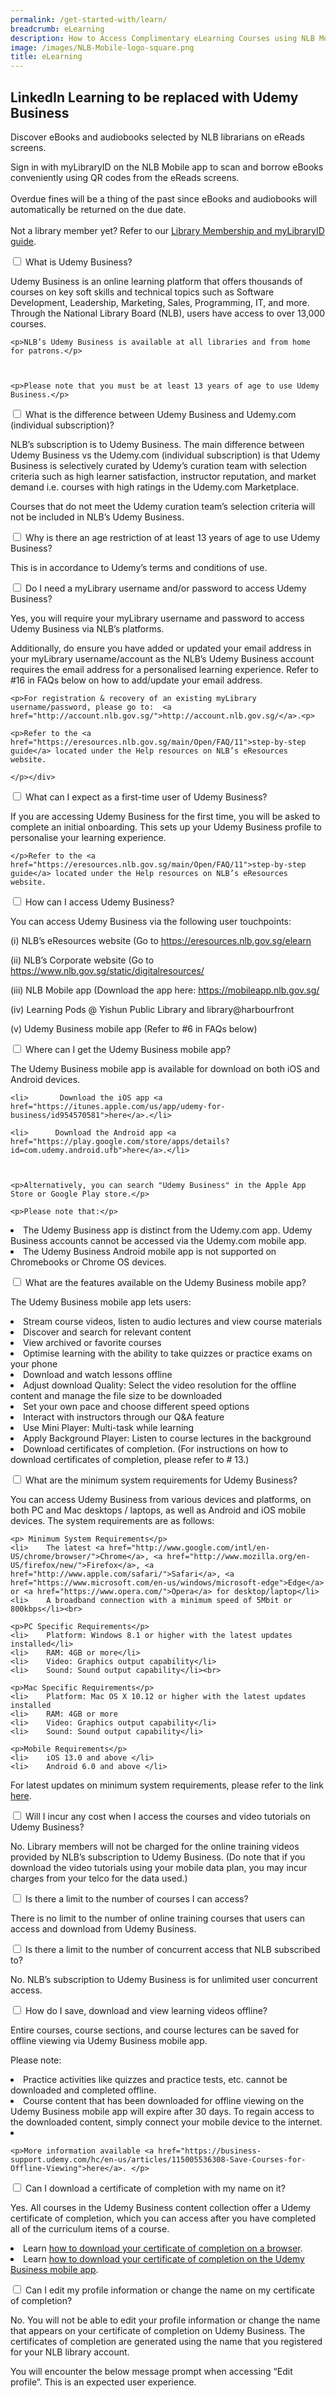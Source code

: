 ```yaml
---
permalink: /get-started-with/learn/
breadcrumb: eLearning
description: How to Access Complimentary eLearning Courses using NLB Mobile
image: /images/NLB-Mobile-logo-square.png
title: eLearning
---
```

<h2>LinkedIn Learning to be replaced with Udemy Business</h2>

<p></p>


<p>Discover eBooks and audiobooks selected by NLB librarians on eReads screens.</p>  

<p>Sign in with myLibraryID on the NLB Mobile app to scan and borrow eBooks conveniently using QR codes from the eReads screens.<br/><br/>Overdue fines will be a thing of the past since eBooks and audiobooks will automatically be returned on the due date.
<br/><br/>Not a library member yet? Refer to our <a href="/get-started-with/mylibrary/">Library Membership and myLibraryID guide</a>.</p>


<div class="new-accordion" id="eReads-get-started">          
<input type="checkbox" id="acc1">
        <label for="acc1">What is Udemy Business? </label>
<div class="new-accordion-content">
      	<p>Udemy Business is an online learning platform that offers thousands of courses on key soft skills and technical topics such as Software Development, Leadership, Marketing, Sales, Programming, IT, and more. Through the National Library Board (NLB), users have access to over 13,000 courses.
</p>
 

	<p>NLB’s Udemy Business is available at all libraries and from home for patrons.</p>

 

	<p>Please note that you must be at least 13 years of age to use Udemy Business.</p> 
</div>  

<input type="checkbox" name="acc" id="acc2">
        <label for="acc2">What is the difference between Udemy Business and Udemy.com (individual subscription)?</label>
<div class="new-accordion-content">
        <p>NLB’s subscription is to Udemy Business. The main difference between Udemy Business vs the Udemy.com (individual subscription) is that Udemy Business is selectively curated by Udemy’s curation team with selection criteria such as high learner satisfaction, instructor reputation, and market demand i.e. courses with high ratings in the Udemy.com Marketplace. </p>

<p>Courses that do not meet the Udemy curation team’s selection criteria will not be included in NLB’s Udemy Business.
    </p>
</div>
    
<input type="checkbox" id="acc3">
        <label for="acc3">Why is there an age restriction of at least 13 years of age to use Udemy Business?</label>
<div class="new-accordion-content">
	<p>This is in accordance to Udemy’s terms and conditions of use. 
	</p></div> 
	
<input type="checkbox" id="acc4">
        <label for="acc4">Do I need a myLibrary username and/or password to access Udemy Business?</label>
<div class="new-accordion-content">
      	<p>Yes, you will require your myLibrary username and password to access Udemy Business via NLB’s platforms.</p>

<p>Additionally, do ensure you have added or updated your email address in your myLibrary username/account as the NLB’s Udemy Business account requires the email address for a personalised learning experience. Refer to #16 in FAQs below on how to add/update your email address.</p>
	
	<p>For registration & recovery of an existing myLibrary username/password, please go to:  <a href="http://account.nlb.gov.sg/">http://account.nlb.gov.sg/</a>.<p>

	<p>Refer to the <a href="https://eresources.nlb.gov.sg/main/Open/FAQ/11">step-by-step guide</a> located under the Help resources on NLB’s eResources website.
		
	</p></div> 
	
<input type="checkbox" id="acc5">
        <label for="acc5">What can I expect as a first-time user of Udemy Business? </label>
<div class="new-accordion-content">
      	<p>If you are accessing Udemy Business for the first time, you will be asked to complete an initial onboarding. This sets up your Udemy Business profile to personalise your learning experience. </p>

	</p>Refer to the <a href="https://eresources.nlb.gov.sg/main/Open/FAQ/11">step-by-step guide</a> located under the Help resources on NLB’s eResources website.
   </p> 
</div>  

<input type="checkbox" id="acc6">
        <label for="acc6">How can I access Udemy Business? </label>
<div class="new-accordion-content">
	<p>You can access Udemy Business via the following user touchpoints:</p>

 

<p>(i)              NLB’s eResources website (Go to <a href="hhttps://eresources.nlb.gov.sg/elearn">https://eresources.nlb.gov.sg/elearn</a></p>

<p>(ii)            NLB’s Corporate website (Go to  <a href="https://www.nlb.gov.sg/static/digitalresources/">https://www.nlb.gov.sg/static/digitalresources/</a></p>

<p>(iii)           NLB Mobile app (Download the app here: <a href="https://mobileapp.nlb.gov.sg/">https://mobileapp.nlb.gov.sg/</a></p>

<p>(iv)           Learning Pods @ Yishun Public Library and library@harbourfront</p>

<p>(v)            Udemy Business mobile app (Refer to #6 in FAQs below)
   </p> 
</div> 

<input type="checkbox" id="acc7">
        <label for="acc7">Where can I get the Udemy Business mobile app? </label>
<div class="new-accordion-content">
      	<p>The Udemy Business mobile app is available for download on both iOS and Android devices.</p>

	<li>       Download the iOS app <a href="https://itunes.apple.com/us/app/udemy-for-business/id954570581">here</a>.</li>

	<li>      Download the Android app <a href="https://play.google.com/store/apps/details?id=com.udemy.android.ufb">here</a>.</li>

 

	<p>Alternatively, you can search "Udemy Business" in the Apple App Store or Google Play store.</p>

	<p>Please note that:</p>

<li>      The Udemy Business app is distinct from the Udemy.com app. Udemy Business accounts cannot be accessed via the Udemy.com mobile app.</li>

<li>      The Udemy Business Android mobile app is not supported on Chromebooks or Chrome OS devices.</li>
   </p> 
</div>  

<div class="new-accordion" id="eReads-get-started">          
<input type="checkbox" id="acc8">
        <label for="acc8">What are the features available on the Udemy Business mobile app? </label>
<div class="new-accordion-content">
        <p>The Udemy Business mobile app lets users:</p>
<li>	Stream course videos, listen to audio lectures and view course materials</li>
<li>    Discover and search for relevant content</li>
<li>    View archived or favorite courses </li>
<li>	Optimise learning with the ability to take quizzes or practice exams on your phone</li>
<li>	Download and watch lessons offline</li>
<li>	Adjust download Quality: Select the video resolution for the offline content and manage the file size to be downloaded</li>
<li>	Set your own pace and choose different speed options</li>
<li>	Interact with instructors through our Q&A feature</li>
<li>	Use Mini Player: Multi-task while learning</li>
<li>	Apply Background Player: Listen to course lectures in the background</li>
<li>	Download certificates of completion. 
        (For instructions on how to download certificates of completion, please refer to # 13.)</li>

</p> 
</div>  

<input type="checkbox" id="acc9">
        <label for="acc9">What are the minimum system requirements for Udemy Business?</label>
<div class="new-accordion-content">
	<p>You can access Udemy Business from various devices and platforms, on both PC and Mac desktops / laptops, as well as Android and iOS mobile devices. The system requirements are as follows:</p>

	<p>	Minimum System Requirements</p>
	<li>	The latest <a href="http://www.google.com/intl/en-US/chrome/browser/">Chrome</a>, <a href="http://www.mozilla.org/en-US/firefox/new/">Firefox</a>, <a href="http://www.apple.com/safari/">Safari</a>, <a href="https://www.microsoft.com/en-us/windows/microsoft-edge">Edge</a> or <a href="https://www.opera.com/">Opera</a> for desktop/laptop</li>
	<li>	A broadband connection with a minimum speed of 5Mbit or 800kbps</li><br>

	<p>PC Specific Requirements</p>
	<li>	Platform: Windows 8.1 or higher with the latest updates installed</li>
	<li>	RAM: 4GB or more</li>
	<li>	Video: Graphics output capability</li>
	<li>	Sound: Sound output capability</li><br>

	<p>Mac Specific Requirements</p>
	<li>	Platform: Mac OS X 10.12 or higher with the latest updates installed
	<li>	RAM: 4GB or more
	<li>	Video: Graphics output capability</li>
	<li>	Sound: Sound output capability</li>

	<p>Mobile Requirements</p>	
	<li>	iOS 13.0 and above </li>
	<li>	Android 6.0 and above </li>

<p>For latest updates on minimum system requirements, please refer to the link <a href="https://business-support.udemy.com/hc/en-us/articles/115005533888-System-Requirements">here</a>.
	</p></div> 

<input type="checkbox" name="acc" id="acc10">
        <label for="acc10">Will I incur any cost when I access the courses and video tutorials on Udemy Business?</label>
<div class="new-accordion-content">
        <p>No. Library members will not be charged for the online training videos provided by NLB’s subscription to Udemy Business. (Do note that if you download the video tutorials using your mobile data plan, you may incur charges from your telco for the data used.) </p>
</div>

<input type="checkbox" name="acc" id="acc11">
        <label for="acc11">Is there a limit to the number of courses I can access?</label>
<div class="new-accordion-content">
        <p>There is no limit to the number of online training courses that users can access and download from Udemy Business. </p>
</div>

<input type="checkbox" name="acc" id="acc12">
        <label for="acc12">Is there a limit to the number of concurrent access that NLB subscribed to?</label>
<div class="new-accordion-content">
        <p>No. NLB’s subscription to Udemy Business is for unlimited user concurrent access. </p>
</div>

<input type="checkbox" name="acc" id="acc13">
        <label for="acc13">How do I save, download and view learning videos offline?</label>
<div class="new-accordion-content">
        <p>Entire courses, course sections, and course lectures can be saved for offline viewing via Udemy Business mobile app. </p>

<p>Please note:</p>
<li>	Practice activities like quizzes and practice tests, etc. cannot be downloaded and completed offline.</li>
<li>	Course content that has been downloaded for offline viewing on the Udemy Business mobile app will expire after 30 days. To regain access to the downloaded content, simply connect your mobile device to the internet.<li>

	<p>More information available <a href="https://business-support.udemy.com/hc/en-us/articles/115005536308-Save-Courses-for-Offline-Viewing">here</a>. </p>
</p>
</div> 


<input type="checkbox" name="acc" id="acc14">
        <label for="acc14">Can I download a certificate of completion with my name on it?</label>
<div class="new-accordion-content">
        <p>Yes. All courses in the Udemy Business content collection offer a Udemy certificate of completion, which you can access after you have completed all of the curriculum items of a course.  </p>
	<li>	Learn  <a href="https://business-support.udemy.com/hc/articles/115005370507-How-to-Download-Your-Certificate-of-Completion">how to download your certificate of completion on a browser</a>.</li>
	<li>	Learn <a href="https://business-support.udemy.com/hc/en-us/articles/4404723752855-How-to-Download-Your-Certificate-of-Completion-on-The-Udemy-Business-Mobile-App">how to download your certificate of completion on the Udemy Business mobile app</a>.</li>
 </p>
 
<input type="checkbox" name="acc" id="acc15">
        <label for="acc15">Can I edit my profile information or change the name on my certificate of completion?</label>
<div class="new-accordion-content">
        <p>No. You will not be able to edit your profile information or change the name that appears on your certificate of completion on Udemy Business. The certificates of completion are generated using the name that you registered for your NLB library account.</p>

<p>You will encounter the below message prompt when accessing “Edit profile”. This is an expected user experience.
</p>
</p>
</div> 

</div><!--close FAQ-section-->
